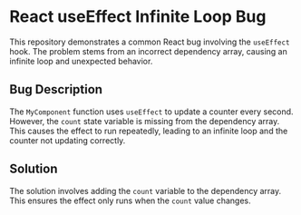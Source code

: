 # React useEffect Infinite Loop Bug

This repository demonstrates a common React bug involving the `useEffect` hook.  The problem stems from an incorrect dependency array, causing an infinite loop and unexpected behavior.

## Bug Description
The `MyComponent` function uses `useEffect` to update a counter every second. However, the `count` state variable is missing from the dependency array. This causes the effect to run repeatedly, leading to an infinite loop and the counter not updating correctly.

## Solution
The solution involves adding the `count` variable to the dependency array. This ensures the effect only runs when the `count` value changes.